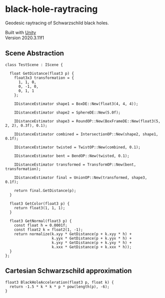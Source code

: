 # black-hole-raytracing
Geodesic raytracing of Schwarzschild black holes.

Built with [Unity](https://unity.com/download)\
Version 2020.3.11f1

## Scene Abstraction
```hlsl
class TestScene : IScene {

  float GetDistance(float3 p) {
    float3x3 transformation = {
      1, 1, 0,
      0, -1, 0,
      0, 1, 1
    };

    IDistanceEstimator shape1 = BoxDE::New(float3(4, 4, 4));

    IDistanceEstimator shape2 = SphereDE::New(5.0f);

    IDistanceEstimator shape3 = RoundOP::New(BoxFrameDE::New(float3(5, 2, 2), 0.3f), 0.1);

    IDistanceEstimator combined = IntersectionOP::New(shape2, shape1, 0.1f);

    IDistanceEstimator twisted = TwistOP::New(combined, 0.1);

    IDistanceEstimator bent = BendOP::New(twisted, 0.1);

    IDistanceEstimator transformed = TransformOP::New(bent, transformation);

    IDistanceEstimator final = UnionOP::New(transformed, shape3, 0.1f);

    return final.GetDistance(p);
  }

  float3 GetColor(float3 p) {
    return float3(1, 1, 1);
  }

  float3 GetNormal(float3 p) {
    const float h = 0.0001f;
    const float2 k = float2(1, -1);
    return normalize(k.xyy * GetDistance(p + k.xyy * h) +
                     k.yyx * GetDistance(p + k.yyx * h) +
                     k.yxy * GetDistance(p + k.yxy * h) +
                     k.xxx * GetDistance(p + k.xxx * h));
  }
};
```

## Cartesian Schwarzschild approximation
```hlsl
float3 BlackHoleAcceleration(float3 p, float k) {
  return -1.5 * k * k * p * pow(length(p), -6);
}
```
